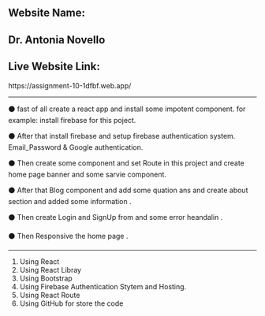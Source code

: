 <h2>Website Name: </h2> <h2>Dr. Antonia Novello</h2>
<h2>Live Website Link: </h2> https://assignment-10-1dfbf.web.app/


<hr>

⚫ fast of all create a react app and install some impotent component. for example: install firebase for this poject.

⚫ After that install firebase and setup firebase authentication system. Email_Password & Google authentication.

⚫ Then create some component and set Route in this project and create home page banner and some sarvie component.

⚫ After that Blog component and add some quation ans and create about section and added some information .

⚫ Then create Login and SignUp from and some error heandalin .

⚫ Then Responsive the home page .

<hr>

1. Using React 
2. Using React Libray
3. Using Bootstrap 
4. Using Firebase Authentication Stytem and Hosting.
5. Using React Route
6. Using GitHub for store the code